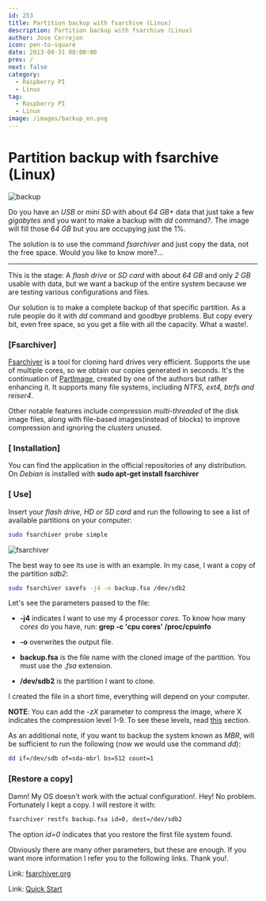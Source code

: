 ```yaml
---
id: 253
title: Partition backup with fsarchive (Linux)
description: Partition backup with fsarchive (Linux)
author: Jose Cerrejon
icon: pen-to-square
date: 2013-08-31 08:00:00
prev: /
next: false
category:
  - Raspberry PI
  - Linux
tag:
  - Raspberry PI
  - Linux
image: /images/backup_en.png
---
```


# Partition backup with fsarchive (Linux)

![backup](/images/backup_en.png)

Do you have an *USB* or *mini SD* with about *64 GB+* data that just take a few *gigabytes* and you want to make a backup with *dd* command?. The image will fill those *64 GB* but you are occupying just the 1%.

The solution is to use the command *fsarchiver* and just copy the data, not the free space. Would you like to know more?...

- - -
This is the stage: A *flash drive* or *SD card* with about *64 GB* and only *2 GB* usable with data, but we want a backup of the entire system because we are testing various configurations and files.

Our solution is to make a complete backup of that specific partition. As a rule people do it with *dd* command and goodbye problems. But copy every bit, even free space, so you get a file with all the capacity. What a waste!.

###  [Fsarchiver]

[Fsarchiver](http://en.wikipedia.org/wiki/FSArchiver) is a tool for cloning hard drives very efficient. Supports the use of multiple cores, so we obtain our copies generated in seconds. It's the continuation of [PartImage](http://en.wikipedia.org/wiki/PartImage), created by one of the authors but rather enhancing it. It supports many file systems, including *NTFS, ext4, btrfs and reiser4*.

Other notable features include compression *multi-threaded* of the disk image files, along with file-based images(instead of blocks) to improve compression and ignoring the *clusters* unused.

###  [ Installation]

You can find the application in the official repositories of any distribution. On *Debian* is installed with **sudo apt-get install fsarchiver**

###  [ Use]

Insert your *flash drive, HD or SD card* and run the following to see a list of available partitions on your computer:
```bash
sudo fsarchiver probe simple
```

![fsarchiver](/images/2013/08/fsarchiver_01.jpg)

The best way to see its use is with an example. In my case, I want a copy of the partition *sdb2*:

```bash
sudo fsarchiver savefs -j4 -o backup.fsa /dev/sdb2
```

Let's see the parameters passed to the file:

* **-j4** indicates I want to use my 4 processor *cores*. To know how many *cores* do you have, run: **grep -c 'cpu cores' /proc/cpuinfo**

* **-o**  overwrites the output file.

* **backup.fsa** is the file name with the cloned image of the partition. You must use the *.fsa* extension.

* **/dev/sdb2** is the partition I want to clone.

I created the file in a short time, everything will depend on your computer.

**NOTE**: You can add the *-zX* parameter to compress the image, where X indicates the compression level 1-9. To see these levels, read [this](http://www.fsarchiver.org/Compression) section.

As an additional note, if you want to backup the system known as *MBR*, will be sufficient to run the following (now we would use the command *dd*):

```bash
dd if=/dev/sdb of=sda-mbrl bs=512 count=1
```

###  [Restore a copy]
Damn! My OS doesn't work with the actual configuration!. Hey! No problem. Fortunately I kept a copy. I will restore it with:

```bash
fsarchiver restfs backup.fsa id=0, dest=/dev/sdb2
```

The option *id=0* indicates that you restore the first file system found.

Obviously there are many other parameters, but these are enough. If you want more information I refer you to the following links. Thank you!.

Link: [fsarchiver.org](http://www.fsarchiver.org/Main_Page)

Link: [Quick Start](http://www.fsarchiver.org/QuickStart)